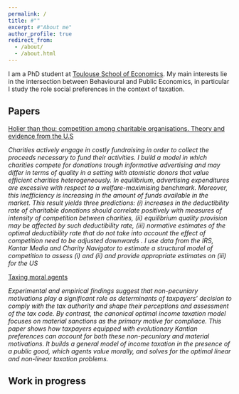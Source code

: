 ```yaml
---
permalink: /
title: #""
excerpt: #"About me"
author_profile: true
redirect_from: 
  - /about/
  - /about.html
---
```

I am a PhD student at [Toulouse School of Economics](https://www.tse-fr.eu/). My main interests lie in the intersection between Behavioural and Public Economics, in particular I study the role social preferences in the context of taxation.

Papers
------

<ins>Holier than thou: competition among charitable organisations. Theory and evidence from the U.S</ins>

_Charities actively engage in costly fundraising in order to collect the proceeds necessary to fund their activities. I build a model in which charities compete for donations trough informative advertising and may differ in terms of quality in a setting with atomistic donors that value efficient charities heterogeneously. In equilibrium, advertising expenditures are excessive with respect to a welfare-maximising benchmark.  Moreover, this inefficiency is increasing in the amount of funds available in the market. This result yields three predictions: (i) increases in the deductibility rate of charitable donations should correlate positively with measures of intensity of competition between charities, (ii) equilibrium quality provision may be affected by such deductibility rate, (iii) normative estimates of the optimal deductibility rate that do not take into account the effect of competition need to be adjusted downwards . I use data from the IRS, Kantar Media and Charity Navigator to estimate a structural model of competition to assess (i) and (ii) and provide appropriate estimates on (iii) for the US_

<ins>Taxing moral agents<ins>

_Experimental and empirical findings suggest that non-pecuniary motivations play a significant role as determinants of taxpayers’ decision to comply with the tax authority and shape their perceptions and assessment of the tax code. By contrast, the canonical optimal income taxation model focuses on material sanctions as the primary motive for compliace. This paper shows how taxpayers equipped with evolutionary Kantian preferences can account for both these non-pecuniary and material motivations. It builds a general model of income taxation in the presence of a public good, which agents value morally, and solves for the optimal linear and non-linear taxation problems._

Work in progress
------






